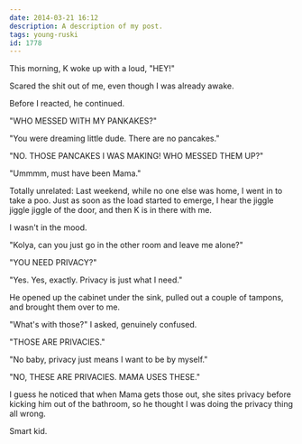 ```yaml
---
date: 2014-03-21 16:12
description: A description of my post.
tags: young-ruski
id: 1778
---
```

This morning, K woke up with a loud, "HEY!"

Scared the shit out of me, even though I was already awake.

Before I reacted, he continued.

"WHO MESSED WITH MY PANKAKES?"

<!--more-->

"You were dreaming little dude.  There are no pancakes."

"NO.  THOSE PANCAKES I WAS MAKING!  WHO MESSED THEM UP?"

"Ummmm, must have been Mama."

Totally unrelated:  Last weekend, while no one else was home, I went in to take a poo.  Just as soon as the load started to emerge, I hear the jiggle jiggle jiggle of the door, and then K is in there with me.

I wasn't in the mood.

"Kolya, can you just go in the other room and leave me alone?"

"YOU NEED PRIVACY?"

"Yes.  Yes, exactly.  Privacy is just what I need."

He opened up the cabinet under the sink, pulled out a couple of tampons, and brought them over to me.

"What's with those?" I asked, genuinely confused.

"THOSE ARE PRIVACIES."

"No baby, privacy just means I want to be by myself."

"NO, THESE ARE PRIVACIES.  MAMA USES THESE."

I guess he noticed that when Mama gets those out, she sites privacy before kicking him out of the bathroom, so he thought I was doing the privacy thing all wrong.

Smart kid.